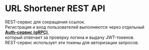 # URL Shortener REST API

REST-сервис для сокращения ссылок.  
Регистрация и вход пользователей выполняются через отдельный **[Auth-сервис (gRPC)](https://github.com/Sheridanlk/gRPCAuth)**,  
который отвечает за проверку логина и выдачу JWT-токенов.  
REST-сервис использует эти токены для авторизации запросов.

